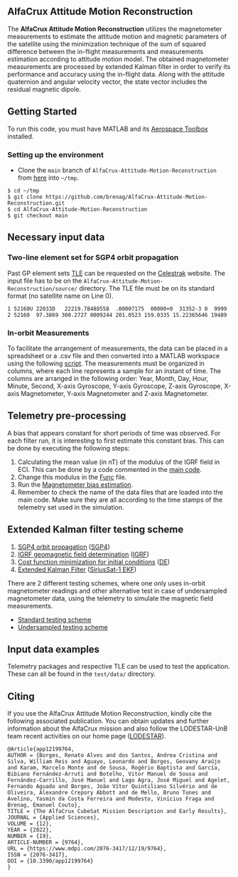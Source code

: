 ## AlfaCrux Attitude Motion Reconstruction
The <b>AlfaCrux Attitude Motion Reconstruction</b> utilizes the magnetometer measurements to estimate the attitude motion and magnetic parameters of the satellite using the minimization technique of the sum of squared difference between the in-flight measurements and measurements estimation according to attitude motion model. The obtained magnetometer measurements are processed by extended Kalman filter in order to verify its performance and accuracy using the in-flight data. Along with the attitude quaternion and angular velocity vector, the state vector includes the residual magnetic dipole. 

## Getting Started
To run this code, you must have MATLAB and its [Aerospace Toolbox](https://www.mathworks.com/help/aerotbx/) installed.

### Setting up the environment
  - Clone the `main` branch of `AlfaCrux-Attitude-Motion-Reconstruction` from [here](https://github.com/brenag/AlfaCrux-Attitude-Motion-Reconstruction/tree/main) into `~/tmp`.
  ```
  $ cd ~/tmp
  $ git clone https://github.com/brenag/AlfaCrux-Attitude-Motion-Reconstruction.git
  $ cd AlfaCrux-Attitude-Motion-Reconstruction
  $ git checkout main
  ```

## Necessary input data

### Two-line element set for SGP4 orbit propagation

Past GP element sets [TLE](https://celestrak.org/NORAD/documentation/gp-data-formats.php) can be requested on the [Celestrak](https://celestrak.org/NORAD/archives/request.php) website. The input file has to be on the `AlfaCrux-Attitude-Motion-Reconstruction/source/` directory. The TLE file must be on its standard format (no satellite name on Line 0). 

```
1 52160U 22033D   22219.78488558  .00007175  00000+0  31352-3 0  9999
2 52160  97.3869 300.2727 0009244 201.0523 159.0335 15.22365646 19489
```
### In-orbit Measurements

To facilitate the arrangement of measurements, the data can be placed in a spreadsheet or a .csv file and then converted into a MATLAB workspace using the following [script](source/TLE/csv_to_mat.m). The measurements must be organized in columns, where each line represents a sample for an instant of time. The columns are arranged in the following order: Year, Month, Day, Hour, Minute, Second, X-axis Gyroscope, Y-axis Gyroscope, Z-axis Gyroscope, X-axis Magnetometer, Y-axis Magnetometer and Z-axis Magnetometer.

## Telemetry pre-processing

A bias that appears constant for short periods of time was observed. For each filter run, it is interesting to first estimate this constant bias. This can be done by executing the following steps: 

1. Calculating the mean value (in nT) of the modulus of the IGRF field in ECI. This can be done by a code commented in the [main code](source/Main_AlfaCrux_standard.m).
2. Change this modulus in the [Func](source/Func.m) file. 
3. Run the [Magnetometer bias estimation](source/Magnetometer_data_bias_estimation.m).
4. Remember to check the name of the data files that are loaded into the main code. Make sure they are all according to the time stamps of the telemetry set used in the simulation.


## Extended Kalman filter testing scheme

1. [SGP4 orbit propagation](source/sgp4.m) ([SGP4](https://celestrak.org/publications/AIAA/2006-6753/))
2. [IGRF geomagnetic field determination](source/IGRF_orbital.m) ([IGRF](https://www.ngdc.noaa.gov/IAGA/vmod/igrf.html))
3. [Cost function minimization for initial conditions](source/differential_evolution.m) ([DE](https://link.springer.com/article/10.1023/A:1008202821328))
4. [Extended Kalman Filter](source/EKF.m) ([SiriusSat-1 EKF](https://www.sciencedirect.com/science/article/abs/pii/S0094576521003957))

There are 2 different testing schemes, where one only uses in-orbit magnetometer readings and other alternative test in case of undersampled magnetometer data, using the telemetry to simulate the magnetic field measurements.

-  [Standard testing scheme](source/Main_AlfaCrux_standard.m)
-  [Undersampled testing scheme](source/Main_AlfaCrux_draft.m)
  
  
## Input data examples

Telemetry packages and respective TLE can be used to test the application. These can all be found in the `test/data/` directory.

## Citing

If you use the AlfaCrux Attitude Motion Reconstruction, kindly cite the following associated publication. You can obtain updates and further information about the AlfaCrux mission and also follow the LODESTAR-UnB team recent activities on our home page ([LODESTAR](https://lodestar.aerospace.unb.br/projects)).

```
@Article{app12199764,
AUTHOR = {Borges, Renato Alves and dos Santos, Andrea Cristina and Silva, William Reis and Aguayo, Leonardo and Borges, Geovany Araújo and Karam, Marcelo Monte and de Sousa, Rogério Baptista and García, Bibiano Fernández-Arruti and Botelho, Vitor Manuel de Sousa and Fernández-Carrillo, José Manuel and Lago Agra, José Miguel and Agelet, Fernando Aguado and Borges, João Vítor Quintiliano Silvério and de Oliveira, Alexandre Crepory Abbott and de Mello, Bruno Tunes and Avelino, Yasmin da Costa Ferreira and Modesto, Vinícius Fraga and Brenag, Emanuel Couto},
TITLE = {The AlfaCrux CubeSat Mission Description and Early Results},
JOURNAL = {Applied Sciences},
VOLUME = {12},
YEAR = {2022},
NUMBER = {19},
ARTICLE-NUMBER = {9764},
URL = {https://www.mdpi.com/2076-3417/12/19/9764},
ISSN = {2076-3417},
DOI = {10.3390/app12199764}
}

```
